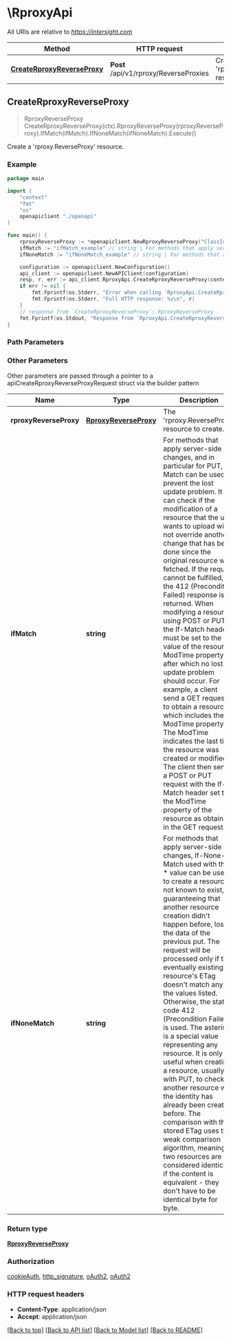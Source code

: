 # \RproxyApi

All URIs are relative to *https://intersight.com*

Method | HTTP request | Description
------------- | ------------- | -------------
[**CreateRproxyReverseProxy**](RproxyApi.md#CreateRproxyReverseProxy) | **Post** /api/v1/rproxy/ReverseProxies | Create a &#39;rproxy.ReverseProxy&#39; resource.



## CreateRproxyReverseProxy

> RproxyReverseProxy CreateRproxyReverseProxy(ctx).RproxyReverseProxy(rproxyReverseProxy).IfMatch(ifMatch).IfNoneMatch(ifNoneMatch).Execute()

Create a 'rproxy.ReverseProxy' resource.

### Example

```go
package main

import (
    "context"
    "fmt"
    "os"
    openapiclient "./openapi"
)

func main() {
    rproxyReverseProxy := *openapiclient.NewRproxyReverseProxy("ClassId_example", "ObjectType_example") // RproxyReverseProxy | The 'rproxy.ReverseProxy' resource to create.
    ifMatch := "ifMatch_example" // string | For methods that apply server-side changes, and in particular for PUT, If-Match can be used to prevent the lost update problem. It can check if the modification of a resource that the user wants to upload will not override another change that has been done since the original resource was fetched. If the request cannot be fulfilled, the 412 (Precondition Failed) response is returned. When modifying a resource using POST or PUT, the If-Match header must be set to the value of the resource ModTime property after which no lost update problem should occur. For example, a client send a GET request to obtain a resource, which includes the ModTime property. The ModTime indicates the last time the resource was created or modified. The client then sends a POST or PUT request with the If-Match header set to the ModTime property of the resource as obtained in the GET request. (optional)
    ifNoneMatch := "ifNoneMatch_example" // string | For methods that apply server-side changes, If-None-Match used with the * value can be used to create a resource not known to exist, guaranteeing that another resource creation didn't happen before, losing the data of the previous put. The request will be processed only if the eventually existing resource's ETag doesn't match any of the values listed. Otherwise, the status code 412 (Precondition Failed) is used. The asterisk is a special value representing any resource. It is only useful when creating a resource, usually with PUT, to check if another resource with the identity has already been created before. The comparison with the stored ETag uses the weak comparison algorithm, meaning two resources are considered identical if the content is equivalent - they don't have to be identical byte for byte. (optional)

    configuration := openapiclient.NewConfiguration()
    api_client := openapiclient.NewAPIClient(configuration)
    resp, r, err := api_client.RproxyApi.CreateRproxyReverseProxy(context.Background(), rproxyReverseProxy).IfMatch(ifMatch).IfNoneMatch(ifNoneMatch).Execute()
    if err != nil {
        fmt.Fprintf(os.Stderr, "Error when calling `RproxyApi.CreateRproxyReverseProxy``: %v\n", err)
        fmt.Fprintf(os.Stderr, "Full HTTP response: %v\n", r)
    }
    // response from `CreateRproxyReverseProxy`: RproxyReverseProxy
    fmt.Fprintf(os.Stdout, "Response from `RproxyApi.CreateRproxyReverseProxy`: %v\n", resp)
}
```

### Path Parameters



### Other Parameters

Other parameters are passed through a pointer to a apiCreateRproxyReverseProxyRequest struct via the builder pattern


Name | Type | Description  | Notes
------------- | ------------- | ------------- | -------------
 **rproxyReverseProxy** | [**RproxyReverseProxy**](RproxyReverseProxy.md) | The &#39;rproxy.ReverseProxy&#39; resource to create. | 
 **ifMatch** | **string** | For methods that apply server-side changes, and in particular for PUT, If-Match can be used to prevent the lost update problem. It can check if the modification of a resource that the user wants to upload will not override another change that has been done since the original resource was fetched. If the request cannot be fulfilled, the 412 (Precondition Failed) response is returned. When modifying a resource using POST or PUT, the If-Match header must be set to the value of the resource ModTime property after which no lost update problem should occur. For example, a client send a GET request to obtain a resource, which includes the ModTime property. The ModTime indicates the last time the resource was created or modified. The client then sends a POST or PUT request with the If-Match header set to the ModTime property of the resource as obtained in the GET request. | 
 **ifNoneMatch** | **string** | For methods that apply server-side changes, If-None-Match used with the * value can be used to create a resource not known to exist, guaranteeing that another resource creation didn&#39;t happen before, losing the data of the previous put. The request will be processed only if the eventually existing resource&#39;s ETag doesn&#39;t match any of the values listed. Otherwise, the status code 412 (Precondition Failed) is used. The asterisk is a special value representing any resource. It is only useful when creating a resource, usually with PUT, to check if another resource with the identity has already been created before. The comparison with the stored ETag uses the weak comparison algorithm, meaning two resources are considered identical if the content is equivalent - they don&#39;t have to be identical byte for byte. | 

### Return type

[**RproxyReverseProxy**](RproxyReverseProxy.md)

### Authorization

[cookieAuth](../README.md#cookieAuth), [http_signature](../README.md#http_signature), [oAuth2](../README.md#oAuth2), [oAuth2](../README.md#oAuth2)

### HTTP request headers

- **Content-Type**: application/json
- **Accept**: application/json

[[Back to top]](#) [[Back to API list]](../README.md#documentation-for-api-endpoints)
[[Back to Model list]](../README.md#documentation-for-models)
[[Back to README]](../README.md)

